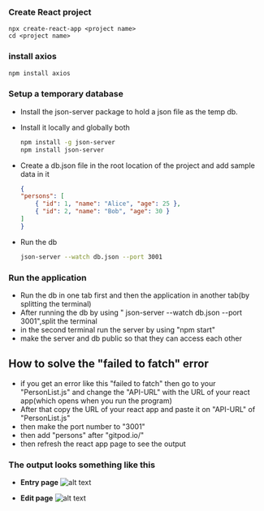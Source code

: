 ### Create React project

```
npx create-react-app <project name>
cd <project name>
```

### install axios

```bash
npm install axios
```

### Setup a temporary database

- Install the json-server package to hold a json file as the temp db.
- Install it locally and globally both
    ```bash
    npm install -g json-server
    npm install json-server
    ```

- Create a db.json file in the root location of the project and add sample data in it
    ```json
    {
    "persons": [
        { "id": 1, "name": "Alice", "age": 25 },
        { "id": 2, "name": "Bob", "age": 30 }
    ]
    }
    ```

- Run the db
    ```bash
    json-server --watch db.json --port 3001
    ```
### Run the application

- Run the db in one tab first and then the application in another tab(by splitting the terminal)
- After running the db by using " json-server --watch db.json --port 3001",split the terminal
- in the second terminal run the server by using "npm start"
- make the server and db public so that they can access each other

## How to solve the "failed to fatch" error
- if you get an error like this  "failed to fatch" then go to your "PersonList.js" and change the "API-URL" with the URL of your react app(which opens when you run the program)
- After that copy the URL of your react app and paste it on "API-URL" of "PersonList.js"
- then make the port number to "3001"
- then add "persons" after "gitpod.io/"
- then refresh the react app page to see the output

### The output looks something like this

- **Entry page**
![alt text](image.png)

- **Edit page**
![alt text](image-1.png)
